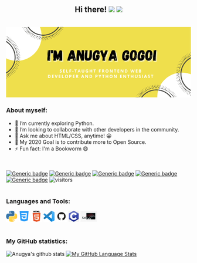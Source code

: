 <h2 align="center"> Hi there! <img src="https://raw.githubusercontent.com/MartinHeinz/MartinHeinz/master/wave.gif" width="30px"> <img src="https://media.giphy.com/media/WUlplcMpOCEmTGBtBW/giphy.gif" width="30"> </h2>
<br>

<img src="https://github.com/Anugya-Gogoi/Anugya-Gogoi/blob/main/assets/Anugya_profile.png">

### About myself:

- 🔭 I’m currently exploring Python.
- 👯 I’m looking to collaborate with other developers in the community.
- 💬 Ask me about HTML/CSS, anytime! 😀
- 🥅 My 2020 Goal is to contribute more to Open Source.
- ⚡ Fun fact: I'm a Bookworm 😄
<br>

[![Generic badge](https://img.shields.io/badge/code-HTML/CSS-<BLUE>.svg)](https://shields.io/) 
[![Generic badge](https://img.shields.io/badge/code-Python-<blue>.svg)](https://shields.io/)
[![Generic badge](https://img.shields.io/badge/code-C-<blue>.svg)](https://shields.io/)
[![Generic badge](https://img.shields.io/badge/code-TeX-<blue>.svg)](https://shields.io/)
[![Generic badge](https://img.shields.io/badge/code-Scilab-<blue>.svg)](https://shields.io/)
![visitors](https://visitor-badge.glitch.me/badge?page_id=page.id)
<br><br>

### Languages and Tools:

<code><img height="30" src="https://github.com/Anugya-Gogoi/Anugya-Gogoi/blob/main/assets/1200px-Python-logo-notext.svg.png"></code>
<code><img height="30" src="https://github.com/Anugya-Gogoi/Anugya-Gogoi/blob/main/assets/121-css3-512.png"></code>
<code><img height="30" src="https://github.com/Anugya-Gogoi/Anugya-Gogoi/blob/main/assets/HTML5_Logo_512.png"></code>
<code><img height="30" src="https://github.com/Anugya-Gogoi/Anugya-Gogoi/blob/main/assets/71187801-14e60a80-2280-11ea-94c9-e56576f76baf.png"></code>
<code><img height="30" src="https://github.com/Anugya-Gogoi/Anugya-Gogoi/blob/main/assets/GitHub-Mark.png"></code>
<code><img height="30" src="https://github.com/Anugya-Gogoi/Anugya-Gogoi/blob/main/assets/c.jpg"></code>
<code><img height="30" src="https://github.com/Anugya-Gogoi/Anugya-Gogoi/blob/main/assets/scilab.jpg"></code>
<br><br>

### My GitHub statistics:

![Anugya's github stats](https://github-readme-stats.vercel.app/api?username=Anugya-Gogoi&show_icons=true&theme=synthwave)
[![My GitHub Language Stats](https://github-readme-stats.vercel.app/api/top-langs/?username=Anugya-Gogoi&langs_count=5&theme=synthwave)]()




